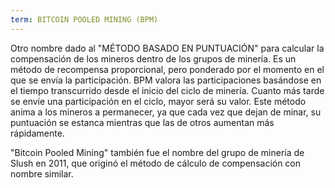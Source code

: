 ```yaml
---
term: BITCOIN POOLED MINING (BPM)
---
```


Otro nombre dado al "MÉTODO BASADO EN PUNTUACIÓN" para calcular la compensación de los mineros dentro de los grupos de minería. Es un método de recompensa proporcional, pero ponderado por el momento en el que se envía la participación. BPM valora las participaciones basándose en el tiempo transcurrido desde el inicio del ciclo de minería. Cuanto más tarde se envíe una participación en el ciclo, mayor será su valor. Este método anima a los mineros a permanecer, ya que cada vez que dejan de minar, su puntuación se estanca mientras que las de otros aumentan más rápidamente.

"Bitcoin Pooled Mining" también fue el nombre del grupo de minería de Slush en 2011, que originó el método de cálculo de compensación con nombre similar.